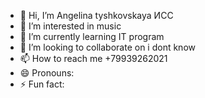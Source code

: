 - 👋 Hi, I’m Angelina tyshkovskaya ИСС
- 👀 I’m interested in music
- 🌱 I’m currently learning IT program
- 💞️ I’m looking to collaborate on i dont know
- 📫 How to reach me +79939262021
- 😄 Pronouns:
- ⚡ Fun fact: 

<!---
Angelinatyshkovskaya/Angelinatyshkovskaya is a ✨ special ✨ repository because its `README.md` (this file) appears on your GitHub profile.
You can click the Preview link to take a look at your changes.
--->
